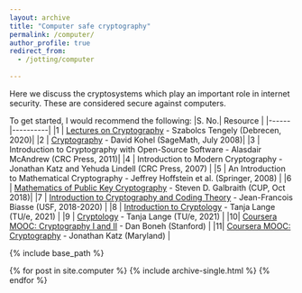```yaml
---
layout: archive
title: "Computer safe cryptography"
permalink: /computer/
author_profile: true
redirect_from:
  - /jotting/computer
  
---
```


Here we discuss the cryptosystems which play an important role in internet security. These are considered secure against computers. 

To get started, I would recommend the following:
|S. No.| Resource |
|------|----------|
|1 | [Lectures on Cryptography](https://shrek.unideb.hu/~tengely/crypto/webwork-mini.html) - Szabolcs Tengely (Debrecen, 2020)|
|2 | [Cryptography](http://iml.univ-mrs.fr/~kohel/pub/crypto.pdf) - David Kohel (SageMath, July 2008)|
|3 | Introduction to Cryptography with Open-Source Software - Alasdair McAndrew (CRC Press, 2011)|
|4 | Introduction to Modern Cryptography -  Jonathan Katz and Yehuda Lindell (CRC Press, 2007) |
|5 | An Introduction to Mathematical Cryptography - Jeffrey Hoffstein et al. (Springer, 2008) |
|6 | [Mathematics of Public Key Cryptography](https://www.math.auckland.ac.nz/~sgal018/crypto-book/crypto-book.html) - Steven D. Galbraith (CUP, Oct 2018)|
|7 | [Introduction to Cryptography and Coding Theory](https://www.usf-crypto.org/mad-4471/) - Jean-Francois Biasse (USF, 2018-2020) |
|8 | [Introduction to Cryptology](https://www.hyperelliptic.org/tanja/teaching/CS21/) - Tanja Lange (TU/e, 2021) |
|9 | [Cryptology](https://www.hyperelliptic.org/tanja/teaching/crypto21/) - Tanja Lange (TU/e, 2021) |
|10| [Coursera MOOC: Cryptography I and II](https://www.coursera.org/instructor/~774) - Dan Boneh (Stanford) |
|11| [Coursera MOOC: Cryptography](https://www.coursera.org/instructor/~79127) - Jonathan Katz (Maryland) |

<!---- Matasano, [Cryptopals Challenges](https://cryptopals.com/) ---->

{% include base_path %}


{% for post in site.computer %}
  {% include archive-single.html %}
{% endfor %}
